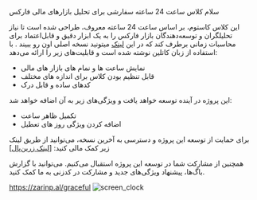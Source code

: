 سلام
کلاس ساعت 24 ساعته سفارشی برای تحلیل بازارهای مالی فارکس

این کلاس کاستوم، بر اساس ساعت 24 ساعته معروف، طراحی شده است تا نیاز تحلیلگران و توسعه‌دهندگان بازار فارکس را به یک ابزار دقیق و قابل‌اعتماد برای محاسبات زمانی برطرف کند که در این [لینک](https://market24hclock.com/) میتونید نسخه اصلی اون رو ببیند . با استفاده از زبان کاتلین نوشته شده است و قابلیت‌های زیر را ارائه می‌دهد:

* نمایش ساعت ها و نمام های بازار های مالی
* قابل تنظیم بودن کلاس برای اندازه های مختلف
* کدهای ساده و قابل درک 

این پروژه در آینده توسعه خواهد یافت و ویژگی‌های زیر به آن اضافه خواهد شد:

* تکمیل ظاهر ساعت 
* اضافه کردن ویژگی روز های تعطیل

برای حمایت از توسعه این پروژه و دسترسی به آخرین نسخه، می‌توانید از طریق لینک زیر کمک مالی کنید: [[لینک زرین‌پال](https://zarinp.al/graceful)]

همچنین از مشارکت شما در توسعه این پروژه استقبال می‌کنیم. می‌توانید با گزارش باگ‌ها، پیشنهاد ویژگی‌های جدید و مشارکت در کدزنی به ما کمک کنید.
 

https://zarinp.al/graceful
![screen_clock](https://github.com/user-attachments/assets/c165ef91-1ae0-465c-a3b6-e1f027b43357)



